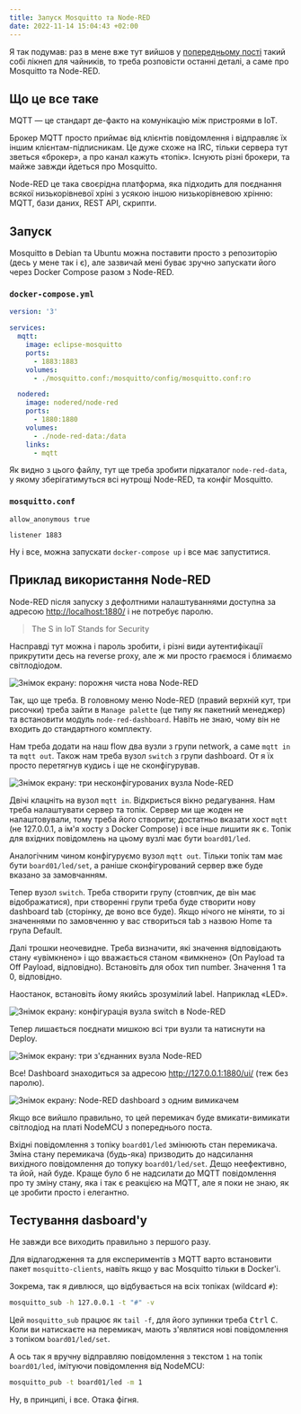 ```yaml
---
title: Запуск Mosquitto та Node-RED
date: 2022-11-14 15:04:43 +02:00
---
```


Я так подумав: раз в мене вже тут вийшов у [попередньому пості][1] такий собі лікнеп для чайників, то треба розповісти останні деталі, а саме про Mosquitto та Node-RED.


## Що це все таке

MQTT — це стандарт де-факто на комунікацію між пристроями в IoT.

Брокер MQTT просто приймає від клієнтів повідомлення і відправляє їх іншим клієнтам-підписникам. Це дуже схоже на IRC, тільки сервера тут зветься «брокер», а про канал кажуть «топік». Існують різні брокери, та майже завжди йдеться про Mosquitto.

Node-RED це така своєрідна платформа, яка підходить для поєднання всякої низькорівневої хріні з усякою іншою низькорівневою хрінню: MQTT, бази даних, REST API, скрипти.


## Запуск

Mosquitto в Debian та Ubuntu можна поставити просто з репозиторію (десь у мене так і є), але зазвичай мені буває зручно запускати його через Docker Compose разом з Node-RED.

### `docker-compose.yml`

```yaml
version: '3'

services:
  mqtt:
    image: eclipse-mosquitto
    ports:
      - 1883:1883
    volumes:
      - ./mosquitto.conf:/mosquitto/config/mosquitto.conf:ro

  nodered:
    image: nodered/node-red
    ports:
      - 1880:1880
    volumes:
      - ./node-red-data:/data
    links:
      - mqtt
```

Як видно з цього файлу, тут ще треба зробити підкаталог `node-red-data`, у якому зберігатимуться всі нутрощі Node-RED, та конфіг Mosquitto.

### `mosquitto.conf`

```
allow_anonymous true

listener 1883
```

Ну і все, можна запускати `docker-compose up` і все має запуститися.


## Приклад використання Node-RED

Node-RED після запуску з дефолтними налаштуваннями доступна за адресою <u>http://localhost:1880/</u> і не потребує паролю.

> The S in IoT Stands for Security

Насправді тут можна і пароль зробити, і різні види аутентифікації прикрутити десь на reverse proxy, але ж ми просто граємося і блимаємо світлодіодом.

![Знімок екрану: порожня чиста нова Node-RED](/uploads/nodered_new.png)

Так, що ще треба. В головному меню Node-RED (правий верхній кут, три рисочки) треба зайти в `Manage palette` (це типу як пакетний менеджер) та встановити модуль `node-red-dashboard`. Навіть не знаю, чому він не входить до стандартного комплекту.

Нам треба додати на наш flow два вузли з групи network, а саме `mqtt in` та `mqtt out`. Також нам треба вузол `switch` з групи dashboard. От я їх просто перетягнув кудись і ще не сконфігурував.

![Знімок екрану: три несконфігурованих вузла Node-RED](/uploads/nodered_new_3_nodes.png)

Двічі клацніть на вузол `mqtt in`. Відкриється вікно редагування. Нам треба налаштувати сервер та топік. Сервер ми ще жоден не налаштовували, тому треба його створити; достатньо вказати хост `mqtt` (не 127.0.0.1, а ім'я хосту з Docker Compose) і все інше лишити як є. Топік для вхідних повідомлень на цьому вузлі має бути `board01/led`.

Аналогічним чином конфігуруємо вузол `mqtt out`. Тільки топік там має бути `board01/led/set`, а раніше сконфігурований сервер вже буде вказано за замовчанням.

Тепер вузол `switch`. Треба створити групу (стовпчик, де він має відображатися), при створенні групи треба буде створити нову dashboard tab (сторінку, де воно все буде). Якщо нічого не міняти, то зі значеннями по замовченню у вас створиться tab з назвою Home та група Default.

Далі трошки неочевидне. Треба визначити, які значення відповідають стану «увімкнено» і що вважається станом «вимкнено» (On Payload та Off Payload, відповідно). Встановіть для обох тип number. Значення 1 та 0, відповідно.

Наостанок, встановіть йому якийсь зрозумілий label. Наприклад «LED».

![Знімок екрану: конфігурація вузла switch в Node-RED](/uploads/nodered_switch.png)

Тепер лишається поєднати мишкою всі три вузли та натиснути на Deploy.

![Знімок екрану: три з'єднанних вузла Node-RED](/uploads/nodered_connected_3_nodes.png)

Все! Dashboard знаходиться за адресою <u>http://127.0.0.1:1880/ui/</u> (теж без паролю).

![Знімок екрану: Node-RED dashboard з одним вимикачем](/uploads/nodered_new_dashboard.png)

Якщо все вийшло правильно, то цей перемикач буде вмикати-вимикати світлодіод на платі NodeMCU з попереднього поста.

Вхідні повідомлення з топіку `board01/led` змінюють стан перемикача. Зміна стану перемикача (будь-яка) призводить до надсилання вихідного повідомлення до топуку `board01/led/set`. Дещо неефективно, та йой, най буде. Краще було б не надсилати до MQTT повідомлення про ту зміну стану, яка і так є реакцією на MQTT, але я поки не знаю, як це зробити просто і елегантно.


## Тестування dasboard'у

Не завжди все виходить правильно з першого разу.

Для відлагодження та для експериментів з MQTT варто встановити пакет `mosquitto-clients`, навіть якщо у вас Mosquitto тільки в Docker'і.

Зокрема, так я дивлюся, що відбувається на всіх топіках (wildcard `#`):

```sh
mosquitto_sub -h 127.0.0.1 -t "#" -v
```

Цей `mosquitto_sub` працює як `tail -f`, для його зупинки треба <kbd>Ctrl</kbd>&nbsp;<kbd>C</kbd>. Коли ви натискаєте на перемикач, мають з'являтися нові повідомлення з топіком `board01/led/set`.

А ось так я вручну відправляю повідомлення з текстом `1` на топік `board01/led`, імітуючи повідомлення від NodeMCU:

```sh
mosquitto_pub -t board01/led -m 1
```

Ну, в принципі, і все. Отака фігня.

[1]: /2022/11/14/micropython-on-esp8266.html
